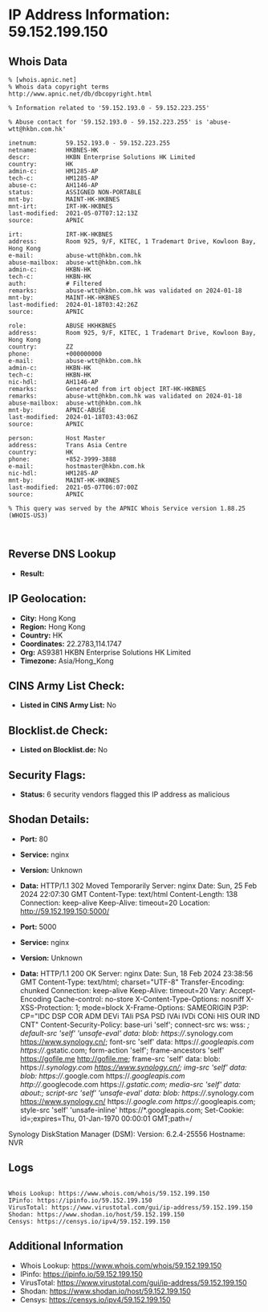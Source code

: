 # IP Address Information: 59.152.199.150

## Whois Data
```
% [whois.apnic.net]
% Whois data copyright terms    http://www.apnic.net/db/dbcopyright.html

% Information related to '59.152.193.0 - 59.152.223.255'

% Abuse contact for '59.152.193.0 - 59.152.223.255' is 'abuse-wtt@hkbn.com.hk'

inetnum:        59.152.193.0 - 59.152.223.255
netname:        HKBNES-HK
descr:          HKBN Enterprise Solutions HK Limited
country:        HK
admin-c:        HM1285-AP
tech-c:         HM1285-AP
abuse-c:        AH1146-AP
status:         ASSIGNED NON-PORTABLE
mnt-by:         MAINT-HK-HKBNES
mnt-irt:        IRT-HK-HKBNES
last-modified:  2021-05-07T07:12:13Z
source:         APNIC

irt:            IRT-HK-HKBNES
address:        Room 925, 9/F, KITEC, 1 Trademart Drive, Kowloon Bay, Hong Kong
e-mail:         abuse-wtt@hkbn.com.hk
abuse-mailbox:  abuse-wtt@hkbn.com.hk
admin-c:        HKBN-HK
tech-c:         HKBN-HK
auth:           # Filtered
remarks:        abuse-wtt@hkbn.com.hk was validated on 2024-01-18
mnt-by:         MAINT-HK-HKBNES
last-modified:  2024-01-18T03:42:26Z
source:         APNIC

role:           ABUSE HKHKBNES
address:        Room 925, 9/F, KITEC, 1 Trademart Drive, Kowloon Bay, Hong Kong
country:        ZZ
phone:          +000000000
e-mail:         abuse-wtt@hkbn.com.hk
admin-c:        HKBN-HK
tech-c:         HKBN-HK
nic-hdl:        AH1146-AP
remarks:        Generated from irt object IRT-HK-HKBNES
remarks:        abuse-wtt@hkbn.com.hk was validated on 2024-01-18
abuse-mailbox:  abuse-wtt@hkbn.com.hk
mnt-by:         APNIC-ABUSE
last-modified:  2024-01-18T03:43:06Z
source:         APNIC

person:         Host Master
address:        Trans Asia Centre
country:        HK
phone:          +852-3999-3888
e-mail:         hostmaster@hkbn.com.hk
nic-hdl:        HM1285-AP
mnt-by:         MAINT-HK-HKBNES
last-modified:  2021-05-07T06:07:00Z
source:         APNIC

% This query was served by the APNIC Whois Service version 1.88.25 (WHOIS-US3)



```
## Reverse DNS Lookup
- **Result:** 

## IP Geolocation:
- **City:** Hong Kong
- **Region:** Hong Kong
- **Country:** HK
- **Coordinates:** 22.2783,114.1747
- **Org:** AS9381 HKBN Enterprise Solutions HK Limited
- **Timezone:** Asia/Hong_Kong

## CINS Army List Check:
- **Listed in CINS Army List:** 
No

## Blocklist.de Check:
- **Listed on Blocklist.de:** 
No

## Security Flags:
- **Status:** 6 security vendors flagged this IP address as malicious

## Shodan Details:
- **Port:** 80
- **Service:** nginx
- **Version:** Unknown
- **Data:** HTTP/1.1 302 Moved Temporarily
Server: nginx
Date: Sun, 25 Feb 2024 22:07:30 GMT
Content-Type: text/html
Content-Length: 138
Connection: keep-alive
Keep-Alive: timeout=20
Location: http://59.152.199.150:5000/



- **Port:** 5000
- **Service:** nginx
- **Version:** Unknown
- **Data:** HTTP/1.1 200 OK
Server: nginx
Date: Sun, 18 Feb 2024 23:38:56 GMT
Content-Type: text/html; charset="UTF-8"
Transfer-Encoding: chunked
Connection: keep-alive
Keep-Alive: timeout=20
Vary: Accept-Encoding
Cache-control: no-store
X-Content-Type-Options: nosniff
X-XSS-Protection: 1; mode=block
X-Frame-Options: SAMEORIGIN
P3P: CP="IDC DSP COR ADM DEVi TAIi PSA PSD IVAi IVDi CONi HIS OUR IND CNT"
Content-Security-Policy: base-uri 'self';  connect-src ws: wss: *; default-src 'self' 'unsafe-eval' data: blob: https://*.synology.com https://www.synology.cn/; font-src 'self' data: https://*.googleapis.com https://*.gstatic.com; form-action 'self'; frame-ancestors 'self' https://gofile.me http://gofile.me; frame-src 'self' data: blob: https://*.synology.com https://www.synology.cn/; img-src 'self' data: blob: https://*.google.com https://*.googleapis.com http://*.googlecode.com https://*.gstatic.com; media-src 'self' data: about:;  script-src 'self' 'unsafe-eval' data: blob: https://*.synology.com https://www.synology.cn/ https://*.google.com https://*.googleapis.com; style-src 'self' 'unsafe-inline' https://*.googleapis.com;
Set-Cookie: id=;expires=Thu, 01-Jan-1970 00:00:01 GMT;path=/


Synology DiskStation Manager (DSM):
  Version: 6.2.4-25556
  Hostname: NVR


## Logs
```

Whois Lookup: https://www.whois.com/whois/59.152.199.150
IPinfo: https://ipinfo.io/59.152.199.150
VirusTotal: https://www.virustotal.com/gui/ip-address/59.152.199.150
Shodan: https://www.shodan.io/host/59.152.199.150
Censys: https://censys.io/ipv4/59.152.199.150

```
## Additional Information
- Whois Lookup: https://www.whois.com/whois/59.152.199.150
- IPinfo: https://ipinfo.io/59.152.199.150
- VirusTotal: https://www.virustotal.com/gui/ip-address/59.152.199.150
- Shodan: https://www.shodan.io/host/59.152.199.150
- Censys: https://censys.io/ipv4/59.152.199.150

